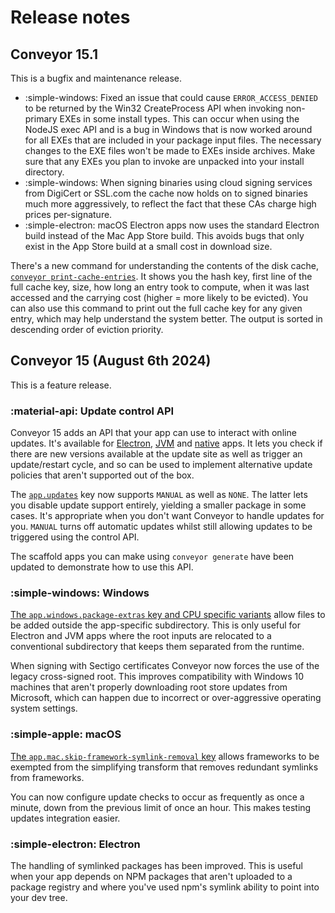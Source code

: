 # Release notes

## Conveyor 15.1

This is a bugfix and maintenance release.

* :simple-windows: Fixed an issue that could cause `ERROR_ACCESS_DENIED` to be returned by the Win32 CreateProcess API when invoking non-primary EXEs in some install types. This can occur when using the NodeJS exec API and is a bug in Windows that is now worked around for all EXEs that are included in your package input files. The necessary changes to the EXE files won't be made to EXEs inside archives. Make sure that any EXEs you plan to invoke are unpacked into your install directory.
* :simple-windows: When signing binaries using cloud signing services from DigiCert or SSL.com the cache now holds on to signed binaries much more aggressively, to reflect the fact that these CAs charge high prices per-signature. 
* :simple-electron: macOS Electron apps now uses the standard Electron build instead of the Mac App Store build. This avoids bugs that only exist in the App Store build at a small cost in download size.

There's a new command for understanding the contents of the disk cache, [`conveyor print-cache-entries`](running.md#the-cache). It shows you the hash key, first line of the full cache key, size, how long an entry took to compute, when it was last accessed and the carrying cost (higher = more likely to be evicted). You can also use this command to print out the full cache key for any given entry, which may help understand the system better. The output is sorted in descending order of eviction priority.

## Conveyor 15 (August 6th 2024)

This is a feature release.

### :material-api: Update control API

Conveyor 15 adds an API that your app can use to interact with online updates. It's available for [Electron](control-api-electron.md),
[JVM](control-api-jvm.md) and [native](control-api-native.md) apps. It lets you check if there are new versions available at the update site
as well as trigger an update/restart cycle, and so can be used to implement alternative update policies that aren't supported out of the
box.

The [`app.updates`](configs/update-modes.md) key now supports `MANUAL` as well as `NONE`. The latter lets you disable update support 
entirely, yielding a smaller package in some cases. It's appropriate when you don't want Conveyor to handle updates for you. `MANUAL`
turns off automatic updates whilst still allowing updates to be triggered using the control API.

The scaffold apps you can make using `conveyor generate` have been updated to demonstrate how to use this API. 

### :simple-windows: Windows

[The `app.windows.package-extras` key and CPU specific variants](configs/windows.md#appwindowsamd64aarch64package-extras) allow files to be added outside the app-specific subdirectory. 
This is only useful for Electron and JVM apps where the root inputs are relocated to a conventional subdirectory that keeps them separated 
from the runtime.

When signing with Sectigo certificates Conveyor now forces the use of the legacy cross-signed root. This improves compatibility with Windows
10 machines that aren't properly downloading root store updates from Microsoft, which can happen due to incorrect or over-aggressive operating
system settings.

### :simple-apple: macOS

[The `app.mac.skip-framework-symlink-removal` key](configs/mac.md) allows frameworks to be exempted from the simplifying transform that removes 
redundant symlinks from frameworks.

You can now configure update checks to occur as frequently as once a minute, down from the previous limit of once an hour. This makes
testing updates integration easier.

### :simple-electron: Electron

The handling of symlinked packages has been improved. This is useful when your app depends on NPM packages that aren't uploaded to a package
registry and where you've used npm's symlink ability to point into your dev tree.
